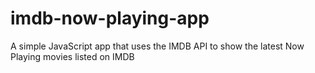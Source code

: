 # imdb-now-playing-app
A simple JavaScript app that uses the IMDB API to show the latest Now Playing movies listed on IMDB
